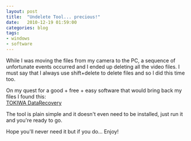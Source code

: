 ```yaml
---
layout: post
title:  "Undelete Tool... precious!"
date:   2010-12-19 01:59:00
categories: blog
tags:
- windows
- software
---
```


<p>While I was moving the files from my camera to the PC, a sequence of unfortunate events occurred and I ended up deleting all the video files. I must say that I always use shift+delete to delete files and so I did this time too.</p>
<p>
On my quest for a good + free + easy software that would bring back my files I found this:<br />
<a href="http://tokiwa.qee.jp/EN/DataRecovery_EN.zip">TOKIWA DataRecovery</a><br />
</p>

<p>
The tool is plain simple and it doesn't even need to be installed, just run it and you're ready to go.<br />
</p>
Hope you'll never need it but if you do... Enjoy!